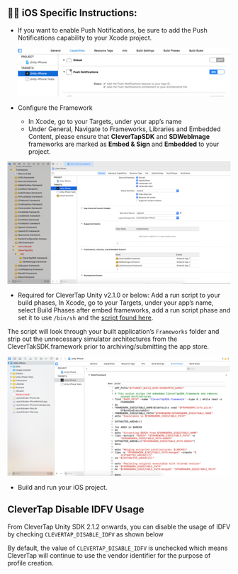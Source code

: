 ## 👩‍💻 iOS Specific Instructions:
- If you want to enable Push Notifications, be sure to add the Push Notifications capability to your Xcode project.  

    ![alt text](/example/images/push_entitle.jpg  "push notifications capability")
    
- Configure the Framework
   - In Xcode, go to your Targets, under your app’s name
   - Under General, Navigate to Frameworks, Libraries and Embedded Content, please ensure that **CleverTapSDK** and **SDWebImage** frameworks are marked as **Embed & Sign** and **Embedded** to your project.
   
 ![alt text](/example/images/ct_xcode12.x_framework.png  "frameworks")

- Required for CleverTap Unity v2.1.0 or below: Add a run script to your build phases, In Xcode, go to your Targets, under your app’s name, select Build Phases after   embed frameworks, add a run script phase and set it to use `/bin/sh` and the [script found here](https://github.com/CleverTap/clevertap-unity-sdk/blob/master/Plugin/CleverTapUnity/iOS/strip.sh).

The script will look through your built application’s `Frameworks` folder and strip out the unnecessary simulator architectures from the CleverTakSDK.framework prior to archiving/submitting the app store.

  ![alt text](/example/images/ct_script_ios.jpg  "run script")
  

- Build and run your iOS project.


## CleverTap Disable IDFV Usage

From CleverTap Unity SDK 2.1.2 onwards, you can disable the usage of IDFV by checking `CLEVERTAP_DISABLE_IDFV` as shown below 

By default, the value of `CLEVERTAP_DISABLE_IDFV` is unchecked which means CleverTap will continue to use the vendor identifier for the purpose of profile creation.
